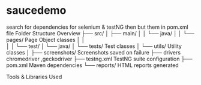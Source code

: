 # saucedemo
search for  dependencies  for selenium & testNG then but them in pom.xml file 
Folder Structure Overview
├── src/
│   ├── main/
│   │   └── java/
│   │       └── pages/              Page Object classes
│   │                   
│
│   └── test/
│       └── java/
│           └── tests/             Test classes
│           └── utils/                Utility classes
│
├── screenshots/                    Screenshots saved on failure
├── drivers                         chromedriver ,geckodriver
├── testng.xml                      TestNG suite configuration
├── pom.xml                         Maven dependencies
└── reports/                        HTML reports generated

Tools & Libraries Used
